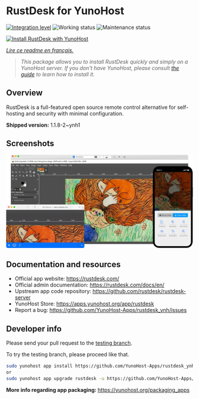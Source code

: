 <!--
N.B.: This README was automatically generated by https://github.com/YunoHost/apps/tree/master/tools/README-generator
It shall NOT be edited by hand.
-->

# RustDesk for YunoHost

[![Integration level](https://dash.yunohost.org/integration/rustdesk.svg)](https://dash.yunohost.org/appci/app/rustdesk) ![Working status](https://ci-apps.yunohost.org/ci/badges/rustdesk.status.svg) ![Maintenance status](https://ci-apps.yunohost.org/ci/badges/rustdesk.maintain.svg)

[![Install RustDesk with YunoHost](https://install-app.yunohost.org/install-with-yunohost.svg)](https://install-app.yunohost.org/?app=rustdesk)

*[Lire ce readme en français.](./README_fr.md)*

> *This package allows you to install RustDesk quickly and simply on a YunoHost server.
If you don't have YunoHost, please consult [the guide](https://yunohost.org/#/install) to learn how to install it.*

## Overview

RustDesk is a full-featured open source remote control alternative for self-hosting and security with minimal configuration.

**Shipped version:** 1.1.8-2~ynh1

## Screenshots

![Screenshot of RustDesk](./doc/screenshots/screenshot.png)

## Documentation and resources

* Official app website: <https://rustdesk.com/>
* Official admin documentation: <https://rustdesk.com/docs/en/>
* Upstream app code repository: <https://github.com/rustdesk/rustdesk-server>
* YunoHost Store: <https://apps.yunohost.org/app/rustdesk>
* Report a bug: <https://github.com/YunoHost-Apps/rustdesk_ynh/issues>

## Developer info

Please send your pull request to the [testing branch](https://github.com/YunoHost-Apps/rustdesk_ynh/tree/testing).

To try the testing branch, please proceed like that.

``` bash
sudo yunohost app install https://github.com/YunoHost-Apps/rustdesk_ynh/tree/testing --debug
or
sudo yunohost app upgrade rustdesk -u https://github.com/YunoHost-Apps/rustdesk_ynh/tree/testing --debug
```

**More info regarding app packaging:** <https://yunohost.org/packaging_apps>
